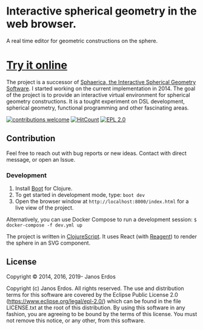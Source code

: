 # Interactive spherical geometry in the web browser.

A real time editor for geometric constructions on the sphere.

# [Try it online](https://sphere.erdos.dev/)

The project is a successor of [Sphaerica, the Interactive Spherical Geometry Software](https://github.com/erdos/sphaerica). I started working on the current implementation in 2014. The goal of the project is to provide an interactive virtual environment for spherical geometry constructions. It is a tought experiment on DSL development, spherical geometry, functional programming and other fascinating areas.

[![contributions welcome](https://img.shields.io/badge/contributions-welcome-brightgreen.svg?style=flat)](https://github.com/erdos/stencil/issues)
[![HitCount](http://hits.dwyl.io/erdos/sphere.svg)](http://hits.dwyl.io/erdos/sphere)
[![EPL 2.0](https://img.shields.io/badge/License-EPL%202.0-red.svg)](https://www.eclipse.org/legal/epl-2.0/)


## Contribution

Feel free to reach out with bug reports or new ideas. Contact with direct message, or open an Issue.


### Development

1. Install [Boot](https://boot-clj.com/) for Clojure.
2. To get started in development mode, type: `boot dev`
3. Open the browser window at `http://localhost:8000/index.html` for a live view of the project.

Alternatively, you can use Docker Compose to run a development session: `$ docker-compose -f dev.yml up`

The project is written in [ClojureScript](https://github.com/clojure/clojurescript). It uses React (with [Reagent](https://reagent-project.github.io/)) to render the sphere in an SVG component.


## License

Copyright © 2014, 2016, 2019- Janos Erdos

Copyright (c) Janos Erdos. All rights reserved. The use and distribution terms for this software are covered by the Eclipse Public License 2.0 (https://www.eclipse.org/legal/epl-2.0/) which can be found in the file LICENSE.txt at the root of this distribution. By using this software in any fashion, you are agreeing to be bound by the terms of this license. You must not remove this notice, or any other, from this software.
